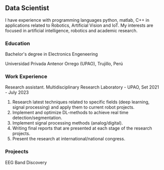 ## Data Scientist
I have experience with programming languages python, matlab, C++ in applications related to Robotics, Artificial Vision and IoT. My interests are focused in artificial intelligence, robotics and academic research.

### Education
Bachelor's degree in Electronics Engeneering

Universidad Privada Antenor Orrego (UPAO), Trujillo, Perú

### Work Experience
Research assistant. Multidisciplinary Research Laboratory - UPAO, Set 2021 - July 2023
1. Research latest techniques related to specific fields (deep learning, signal processing) and apply them to current robot projects.
2. Implement and optimize DL-methods to achieve real time detection/segmentation.
3. Implement signal processing methods (analog/digital).
4. Writing final reports that are presented at each stage of the research projects.
5. Present the research at international/national congress.

### Projeects
EEG Band Discovery
